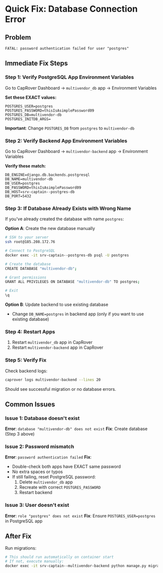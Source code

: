 # Quick Fix: Database Connection Error

## Problem
```
FATAL: password authentication failed for user "postgres"
```

## Immediate Fix Steps

### Step 1: Verify PostgreSQL App Environment Variables

Go to CapRover Dashboard → `multivendor_db` app → Environment Variables

**Set these EXACT values:**
```
POSTGRES_USER=postgres
POSTGRES_PASSWORD=thisIsAsimplePassword09
POSTGRES_DB=multivendor-db
POSTGRES_INITDB_ARGS=
```

**Important**: Change `POSTGRES_DB` from `postgres` to `multivendor-db`

### Step 2: Verify Backend App Environment Variables

Go to CapRover Dashboard → `multivendor-backend` app → Environment Variables

**Verify these match:**
```
DB_ENGINE=django.db.backends.postgresql
DB_NAME=multivendor-db
DB_USER=postgres
DB_PASSWORD=thisIsAsimplePassword09
DB_HOST=srv-captain--postgres-db
DB_PORT=5432
```

### Step 3: If Database Already Exists with Wrong Name

If you've already created the database with name `postgres`:

**Option A**: Create the new database manually
```bash
# SSH to your server
ssh root@185.208.172.76

# Connect to PostgreSQL
docker exec -it srv-captain--postgres-db psql -U postgres

# Create the database
CREATE DATABASE "multivendor-db";

# Grant permissions
GRANT ALL PRIVILEGES ON DATABASE "multivendor-db" TO postgres;

# Exit
\q
```

**Option B**: Update backend to use existing database
- Change `DB_NAME=postgres` in backend app (only if you want to use existing database)

### Step 4: Restart Apps

1. Restart `multivendor_db` app in CapRover
2. Restart `multivendor-backend` app in CapRover

### Step 5: Verify Fix

Check backend logs:
```bash
caprover logs multivendor-backend --lines 20
```

Should see successful migration or no database errors.

## Common Issues

### Issue 1: Database doesn't exist
**Error**: `database "multivendor-db" does not exist`
**Fix**: Create database (Step 3 above)

### Issue 2: Password mismatch
**Error**: `password authentication failed`
**Fix**: 
- Double-check both apps have EXACT same password
- No extra spaces or typos
- If still failing, reset PostgreSQL password:
  1. Delete `multivendor_db` app
  2. Recreate with correct `POSTGRES_PASSWORD`
  3. Restart backend

### Issue 3: User doesn't exist
**Error**: `role "postgres" does not exist`
**Fix**: Ensure `POSTGRES_USER=postgres` in PostgreSQL app

## After Fix

Run migrations:
```bash
# This should run automatically on container start
# If not, execute manually:
docker exec -it srv-captain--multivendor-backend python manage.py migrate
```




